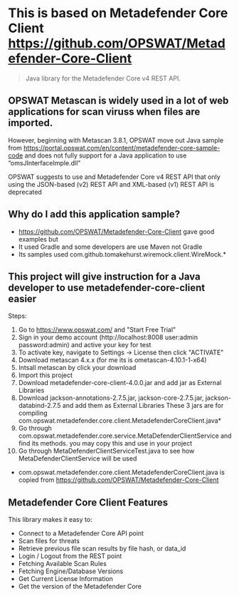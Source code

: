 # This is based on Metadefender Core Client https://github.com/OPSWAT/Metadefender-Core-Client
> Java library for the Metadefender Core v4 REST API.

## OPSWAT Metascan is widely used in a lot of web applications for scan viruss when files are imported. 
However, beginning with Metascan 3.8.1, OPSWAT move out Java sample from https://portal.opswat.com/en/content/metadefender-core-sample-code and does not fully support for a Java application to use “omsJInterfaceImple.dll”

OPSWAT suggests to use and Metadefender Core v4 REST API that only using the JSON-based (v2) REST API and XML-based (v1) REST API is deprecated

## Why do I add this application sample?
* https://github.com/OPSWAT/Metadefender-Core-Client gave good examples but
* It used Gradle and some developers are use Maven not Gradle
* Its samples used com.github.tomakehurst.wiremock.client.WireMock.* 


## This project will give instruction for a Java developer to use metadefender-core-client easier

Steps:
1. Go to https://www.opswat.com/ and "Start Free Trial"
2. Sign in  your demo account (http://localhost:8008 user:admin password:admin) and active your key for test
3. To activate key, navigate to Settings -> License then click "ACTIVATE"
4. Download metascan 4.x.x (for me its is ometascan-4.10.1-1-x64)
5. Intsall metascan by click your download
6. Import this project
7. Download metadefender-core-client-4.0.0.jar and add jar as External Libraries 
8. Download jackson-annotations-2.7.5.jar, jackson-core-2.7.5.jar, jackson-databind-2.7.5 and add them as External Libraries 
   These 3 jars are for compiling com.opswat.metadefender.core.client.MetadefenderCoreClient.java*
9. Go through com.opswat.metadefender.core.service.MetaDefenderClientService and find its methods. you may copy this and use in your project
10. Go through MetaDefenderClientServiceTest.java to see how MetaDefenderClientService will be used

* com.opswat.metadefender.core.client.MetadefenderCoreClient.java is copied from https://github.com/OPSWAT/Metadefender-Core-Client 
  
## Metadefender Core Client Features

This library makes it easy to:
* Connect to a Metadefender Core API point
* Scan files for threats
* Retrieve previous file scan results by file hash, or data_id
* Login / Logout from the REST point
* Fetching Available Scan Rules
* Fetching Engine/Database Versions
* Get Current License Information
* Get the version of the Metadefender Core
